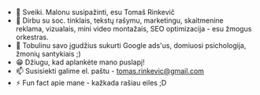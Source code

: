 - 👋 Sveiki. Malonu susipažinti, esu Tomaš Rinkevič
- 👀 Dirbu su soc. tinklais, tekstų rašymu, marketingu, skaitmenine reklama, vizualais, mini video montažais, SEO optimizacija - esu žmogus orkestras.
- 🌱 Tobulinu savo įgudžius sukurti Google ads'us, domiuosi psichologija, žmonių santykiais ;)
- 😁 Džiugu, kad aplankėte mano puslapį!
- 📫 Susisiekti galime el. paštu - tomas.rinkevic@gmail.com
- ⚡ Fun fact apie mane - kažkada rašiau eiles ;D

<!---
Talis-Festivalis/Talis-Festivalis is a ✨ special ✨ repository because its `README.md` (this file) appears on your GitHub profile.
You can click the Preview link to take a look at your changes.
--->
